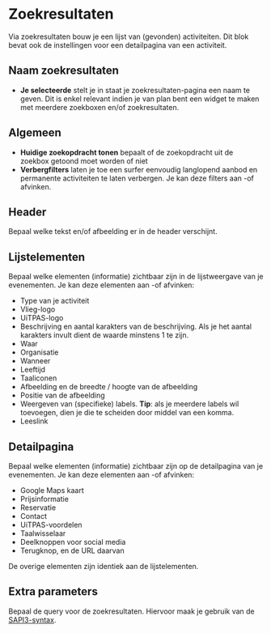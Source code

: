 ---
---

# Zoekresultaten

Via zoekresultaten bouw je een lijst van (gevonden) activiteiten. Dit blok bevat ook de instellingen voor een detailpagina van een activiteit.

## Naam zoekresultaten
* **Je selecteerde** stelt je in staat je zoekresultaten-pagina een naam te geven. Dit is enkel relevant indien je van plan bent een widget te maken met meerdere zoekboxen en/of zoekresultaten.

## Algemeen
* **Huidige zoekopdracht tonen** bepaalt of de zoekopdracht uit de zoekbox getoond moet worden of niet
* **Verbergfilters** laten je toe een surfer eenvoudig langlopend aanbod en permanente activiteiten te laten verbergen. Je kan deze filters aan -of afvinken.

## Header
Bepaal welke tekst en/of afbeelding er in de header verschijnt.

## Lijstelementen
Bepaal welke elementen (informatie) zichtbaar zijn in de lijstweergave van je evenementen. Je kan deze elementen aan -of afvinken:
* Type van je activiteit
* Vlieg-logo
* UiTPAS-logo
* Beschrijving en aantal karakters van de beschrijving. Als je het aantal karakters invult dient de waarde minstens 1 te zijn.
* Waar 
* Organisatie 
* Wanneer
* Leeftijd
* Taaliconen
* Afbeelding en de breedte / hoogte van de afbeelding
* Positie van de afbeelding
* Weergeven van (specifieke) labels. **Tip**: als je meerdere labels wil toevoegen, dien je die te scheiden door middel van een komma.
* Leeslink

## Detailpagina
Bepaal welke elementen (informatie) zichtbaar zijn op de detailpagina van je evenementen. Je kan deze elementen aan -of afvinken:
* Google Maps kaart
* Prijsinformatie
* Reservatie
* Contact
* UiTPAS-voordelen
* Taalwisselaar
* Deelknoppen voor social media
* Terugknop, en de URL daarvan

De overige elementen zijn identiek aan de lijstelementen.

## Extra parameters
Bepaal de query voor de zoekresultaten. Hiervoor maak je gebruik van de [SAPI3-syntax](http://documentatie.uitdatabank.be/content/search_api_3/latest/index.html).
